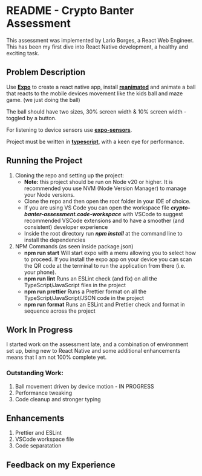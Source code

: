 
# README - Crypto Banter Assessment

This assessment was implemented by Lario Borges, a React Web Engineer. This has been my first dive into React Native development, a healthy and exciting task.

## Problem Description

Use **[Expo](https://expo.dev/ 'React Native Expo')** to create a react native app, install **[reanimated](https://docs.expo.dev/versions/v49.0.0/sdk/reanimated/ 'reanimated - React Native animations library')** and animate a ball that reacts to the mobile devices movement like the kids ball and maze game. (we just doing the ball)

The ball should have two sizes, 30% screen width & 10% screen width - toggled by a button.

For listening to device sensors use **[expo-sensors](https://docs.expo.dev/versions/latest/sdk/sensors/ 'React Native API for interacting with device sensors')**.

Project must be written in **[typescript](https://www.typescriptlang.org/ 'A strongly typed ECMA compliant programming language built on top of JavaScript')**, with a keen eye for performance.

## Running the Project

1. Cloning the repo and setting up the project:
   - **Note:** this project should be run on Node v20 or higher. It is recommended you use NVM (Node Version Manager) to manage your Node versions.
   - Clone the repo and then open the root folder in your IDE of choice.
   - If you are using VS Code you can open the workspace file ***crypto-banter-assessment.code-workspace*** with VSCode to suggest recommended VSCode extensions and to have a smoother (and consistent) developer experience
   - Inside the root directory run ***npm install*** at the command line to install the dependencies
2. NPM Commands (as seen inside package.json)
   - **npm run start** Will start expo with a menu allowing you to select how to proceed. If you install the expo app on your device you can scan the QR code at the terminal to run the application from there (i.e. your phone).
   - **npm run lint** Runs an ESLint check (and fix) on all the TypeScript/JavaScript files in the project
   - **npm run prettier** Runs a Prettier format on all the TypeScript/JavaScript/JSON code in the project
   - **npm run format** Runs an ESLint and Prettier check and format in sequence across the project

## Work In Progress

I started work on the assessment late, and a combination of environment set up, being new to React Native and some additional enhancements means that I am not 100% complete yet.

### Outstanding Work:

1. Ball movement driven by device motion - IN PROGRESS
2. Performance tweaking
3. Code cleanup and stronger typing

## Enhancements

1. Prettier and ESLint
2. VSCode workspace file
3. Code separatation

## Feedback on my Experience
